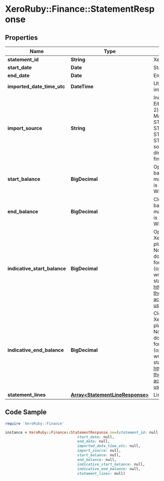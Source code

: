 # XeroRuby::Finance::StatementResponse

## Properties

Name | Type | Description | Notes
------------ | ------------- | ------------- | -------------
**statement_id** | **String** | Xero Identifier of statement | [optional] 
**start_date** | **Date** | Start date of statement | [optional] 
**end_date** | **Date** | End date of statement | [optional] 
**imported_date_time_utc** | **DateTime** | Utc date time of when the statement was imported in Xero | [optional] 
**import_source** | **String** | Indicates the source of the statement data. Either imported from 1) direct bank feed OR 2) manual customer entry or upload. Manual import sources are STMTIMPORTSRC/MANUAL, STMTIMPORTSRC/CSV, STMTIMPORTSRC/OFX, Ofx or STMTIMPORTSRC/QIF. All other import sources are direct and, depending on the direct solution, may contain the name of the financial institution. | [optional] 
**start_balance** | **BigDecimal** | Opening balance sourced from imported bank statements (if supplied). Note, for manually uploaded statements, this balance is also manual and usually not supplied. Where not supplied, the value will be 0. | [optional] 
**end_balance** | **BigDecimal** | Closing balance sourced from imported bank statements (if supplied). Note, for manually uploaded statements, this balance is also manual and usually not supplied. Where not supplied, the value will be 0. | [optional] 
**indicative_start_balance** | **BigDecimal** | Opening statement balance calculated in Xero (&#x3D; bank account conversion balance plus sum of imported bank statement lines). Note: If indicative statement balance doesn&#39;t match imported statement balance for the same date, either the conversion (opening at inception) balance in Xero is wrong or there&#39;s an error in the bank statement lines in Xero. Ref: https://central.xero.com/s/article/Compare-the-statement-balance-in-Xero-to-your-actual-bank-balance?userregion&#x3D;true  | [optional] 
**indicative_end_balance** | **BigDecimal** | Closing statement balance calculated in Xero (&#x3D; bank account conversion balance plus sum of imported bank statement lines). Note: If indicative statement balance doesn&#39;t match imported statement balance for the same date, either the conversion (opening at inception) balance in Xero is wrong or there&#39;s an error in the bank statement lines in Xero. Ref: https://central.xero.com/s/article/Compare-the-statement-balance-in-Xero-to-your-actual-bank-balance?userregion&#x3D;true   | [optional] 
**statement_lines** | [**Array&lt;StatementLineResponse&gt;**](StatementLineResponse.md) | List of statement lines | [optional] 

## Code Sample

```ruby
require 'XeroRuby::Finance'

instance = XeroRuby::Finance::StatementResponse.new(statement_id: null,
                                 start_date: null,
                                 end_date: null,
                                 imported_date_time_utc: null,
                                 import_source: null,
                                 start_balance: null,
                                 end_balance: null,
                                 indicative_start_balance: null,
                                 indicative_end_balance: null,
                                 statement_lines: null)
```


